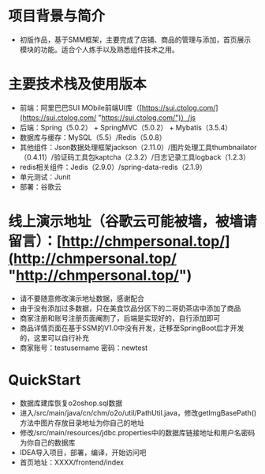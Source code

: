 # 项目背景与简介
- 初版作品，基于SMM框架，主要完成了店铺、商品的管理与添加，首页展示模块的功能。适合个人练手以及熟悉组件技术之用。

# 主要技术栈及使用版本
- 前端：阿里巴巴SUI MObile前端UI库（[https://sui.ctolog.com/](https://sui.ctolog.com/ "https://sui.ctolog.com/")）/js
- 后端：Spring（5.0.2） + SpringMVC（5.0.2） + Mybatis（3.5.4）
- 数据库与缓存：MySQL（5.5）/Redis（5.0.8）
- 其他组件：Json数据处理框架jackson（2.11.0）/图片处理工具thumbnailator（0.4.11）/验证码工具包kaptcha（2.3.2）/日志记录工具logback（1.2.3）
- redis相关组件：Jedis（2.9.0）/spring-data-redis（2.1.9）
- 单元测试：Junit
- 部署：谷歌云

# 线上演示地址（谷歌云可能被墙，被墙请留言）：[http://chmpersonal.top/](http://chmpersonal.top/ "http://chmpersonal.top/")
- 请不要随意修改演示地址数据，感谢配合
- 由于没有添加过多数据，只在美食饮品分区下的二哥奶茶店中添加了商品
- 商家注册和账号注册页面阉割了，后端是实现好的，自行添加即可
- 商品详情页面在基于SSM的V1.0中没有开发，迁移至SpringBoot后才开发的，这里可以自行补充
- 商家账号：testusername   密码：newtest


# QuickStart
- 数据库建库恢复o2oshop.sql数据
- 进入/src/main/java/cn/chm/o2o/util/PathUtil.java，修改getImgBasePath()方法中图片存放目录地址为你自己的地址
- 修改/src/main/resources/jdbc.properties中的数据库链接地址和用户名密码为你自己的数据库
- IDEA导入项目，部署，编译，开始访问吧
- 首页地址：XXXX/frontend/index
